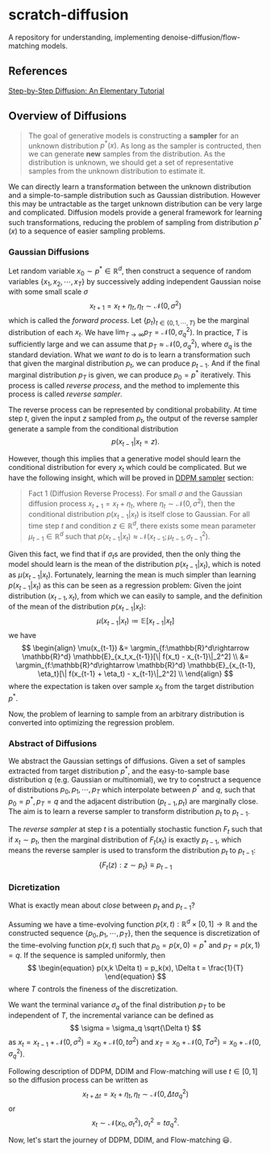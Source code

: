 # scratch-diffusion
A repository for understanding, implementing denoise-diffusion/flow-matching models.

## References

[Step-by-Step Diffusion: An Elementary Tutorial](https://arxiv.org/abs/2406.08929v2)


## Overview of Diffusions

> The goal of generative models is constructing a **sampler** for an unknown distribution $p^{*}(x)$. As long as the sampler is contructed, then we can generate **new** samples from the distribution.
> As the distribution is unknown, we should get a set of representative samples from the unknown distribution to estimate it.

We can directly learn a transformation between the unknown distribution and a simple-to-sample distribution such as Gaussian distribution. However this may be untractable as the target unknown distribution can be very large and complicated.
Diffusion models provide a general framework for learning such transformations, reducing the problem of sampling from distribution $p^{*}(x)$ to a sequence of easier sampling problems.


### Gaussian Diffusions

Let random variable $x_0 \sim p^{*} \in \mathbb{R}^d$, then construct a sequence of random variables $\{ x_1, x_2, \cdots, x_T \}$ by successively adding independent Gaussian noise with some small scale $\sigma$
$$
\begin{equation}
x_{t+1} = x_t + \eta_t, \eta_t \sim \mathcal{N}(0, \sigma^2)
\end{equation}
$$
which is called the *forward process*. Let $\{p_t\}_{t \in \{0,1,\cdots,T\}}$ be the marginal distribution of each $x_t$. We have $\lim_{T\rightarrow \infty} p_T = \mathcal{N}(0, \sigma_q^2)$.
In practice, $T$ is sufficiently large and we can assume that $p_T \approx \mathcal{N}(0, \sigma_q^2)$, where $\sigma_q$ is the standard deviation. What we *want to* do is to learn a transformation such that given the marginal distribution $p_t$, we can produce $p_{t-1}$. And if the final marginal distribution $p_T$ is given, we can produce $p_0=p^{*}$ iteratively. This process is called *reverse process*, and the method to implemente this process is called *reverse sampler*.

The reverse process can be represented by conditional probability. At time step $t$, given the input $z$ sampled from $p_t$, the output of the reverse sampler generate a sample from the conditional distribution
$$
\begin{equation}
p(x_{t-1}|x_t=z).
\end{equation}
$$

However, though this implies that a generative model should learn the conditional distribution for every $x_t$ which could be complicated. But we have the following insight, which will be proved in <u>DDPM sampler</u> section:

> Fact 1 (Diffusion Reverse Process). For small $\sigma$ and the Gaussian diffusion process $x_{t+1} = x_t + \eta_t$, where $\eta_t \sim \mathcal{N}(0,\sigma^2)$, then the conditional distribution $p(x_{t-1} | x_t)$ is itself close to Gaussian.
> For all time step $t$ and condition $z \in \mathbb{R}^d$, there exists some mean parameter $\mu_{t-1} \in \mathbb{R}^d$ such that $p(x_{t-1} | x_t) \approx \mathcal{N}(x_{t-1}; \mu_{t-1}, \sigma_{t-1}^2)$.

Given this fact, we find that if $\sigma_t$s are provided, then the only thing the model should learn is the mean of the distribution $p(x_{t-1}|x_t)$, which is noted as $\mu(x_{t-1}|x_t)$. Fortunately, learning the mean is much simpler than learning $p(x_{t-1}|x_t)$ as this can be seen as a regression problem: Given the joint distribution $(x_{t-1},x_t)$, from which we can easily to sample, and the definition of the mean of the distribution $p(x_{t-1}|x_t)$:
$$
\begin{equation}
\mu(x_{t-1} | x_t) \coloneqq \mathbb{E}[x_{t-1} | x_t]
\end{equation}
$$
we have
$$
\begin{align}
\mu(x_{t-1}) &= \argmin_{f:\mathbb{R}^d\rightarrow \mathbb{R}^d} \mathbb{E}_{x_t,x_{t-1}}[\| f(x_t) - x_{t-1}\|_2^2] \\
&= \argmin_{f:\mathbb{R}^d\rightarrow \mathbb{R}^d} \mathbb{E}_{x_{t-1}, \eta_t}[\| f(x_{t-1} + \eta_t) - x_{t-1}\|_2^2] \\
\end{align}
$$
where the expectation is taken over sample $x_0$ from the target distribution $p^*$.

Now, the problem of learning to sample from an arbitrary distribution is converted into optimizing the regression problem.


### Abstract of Diffusions

We abstract the Gaussian settings of diffusions. Given a set of samples extracted from target distribution $p^*$, and the easy-to-sample base distribution $q$ (e.g. Gaussian or multinomial), we try to construct a sequence of distributions $p_0,p_1,\cdots, p_T$ which interpolate between $p^*$ and $q$, such that $p_0=p^*, p_T=q$ and the adjacent distribution $(p_{t-1},p_t)$ are marginally close. The aim is to learn a reverse sampler to transform distribution $p_t$ to $p_{t-1}$.

The *reverse sampler* at step $t$ is a potentially stochastic function $F_t$ such that if $x_t \sim p_t$, then the marginal distribution of $F_t(x_t)$ is exactly $p_{t-1}$, which means the reverse sampler is used to transform the distribution $p_t$ to $p_{t-1}$:
$$
\begin{equation}
\{ F_t(z): z\sim p_t \} \equiv p_{t-1}
\end{equation}
$$


### Dicretization

What is exactly mean about *close* between $p_{t}$ and $p_{t-1}$?

Assuming we have a time-evolving function $p(x,t):\mathbb{R}^d\times [0,1] \rightarrow \mathbb{R}$ and the constructed sequence $\{ p_0,p_1,\cdots,p_T \}$, then the sequence is discretization of the time-evolving function $p(x,t)$ such that $p_0=p(x,0)=p^*$ and $p_T=p(x,1)=q$. If the sequence is sampled uniformly, then
$$
\begin{equation}
p(x,k \Delta t) = p_k(x), \Delta t = \frac{1}{T}
\end{equation}
$$
where $T$ controls the fineness of the discretization.

We want the terminal variance $\sigma_q$ of the final distribution $p_T$ to be independent of $T$, the incremental variance can be defined as
$$
\sigma = \sigma_q \sqrt{\Delta t}
$$
as $x_t = x_{t-1} + \mathcal{N}(0, \sigma^2) = x_0 + \mathcal{N}(0,t \sigma^2)$ and $x_T = x_0 + \mathcal{N}(0, T \sigma^2) = x_0 + \mathcal{N}(0, \sigma_q^2)$.

Following description of DDPM, DDIM and Flow-matching will use $t\in [0,1]$ so the diffusion process can be written as
$$
\begin{equation}
x_{t+\Delta t} = x_{t} + \eta_t, \eta_t \sim \mathcal{N}(0, \Delta t\sigma_q^2)
\end{equation}
$$
or
$$
\begin{equation}
x_t \sim \mathcal{N}(x_0, \sigma_t^2), \sigma_t^2 = t \sigma_q^2.
\end{equation}
$$

Now, let's start the journey of DDPM, DDIM, and Flow-matching 😃.